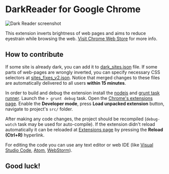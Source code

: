 DarkReader for Google Chrome
================
![Dark Reader screenshot](https://github.com/alexanderby/darkreader/blob/master/promo/screenshots/screenshot_filter.png)

This extension inverts brightness of web pages and aims to reduce eyestrain while browsing the web.
[Visit Chrome Web Store](https://chrome.google.com/webstore/detail/dark-reader/eimadpbcbfnmbkopoojfekhnkhdbieeh) for more info.

## How to contribute

If some site is already dark, you can add it to [dark_sites.json](https://github.com/alexanderby/darkreader/blob/master/src/config/dark_sites.json) file.
If some parts of web-pages are wrongly inverted, you can specify necessary CSS selectors at [sites_fixes_v2.json](https://github.com/alexanderby/darkreader/blob/master/src/config/sites_fixes_v2.json).
Notice that merged changes to these files are automatically delivered to all users **within 15 minutes**.

In order to build and debug the extension install the [nodejs](https://nodejs.org/) and [grunt task runner](http://gruntjs.com/). Launch the ```> grunt debug``` task. Open the [Chrome's extensions page](https://support.google.com/chrome/answer/187443). Enable the **Developer mode**, press **Load unpacked extension** button, navigate to project's ```src/``` folder.

After making any code changes, the project should be recompiled (```debug-watch``` task may be used for auto-compile). If the extension didn't reload automatically it can be reloaded at [Extensions page](chrome://extensions) by pressing the **Reload (Ctrl+R)** hyperlink. 

For editing the code you can use any text editor or web IDE (like [Visual Studio Code](https://code.visualstudio.com), [Atom](https://atom.io/), [WebStorm](https://www.jetbrains.com/webstorm/)).

## Good luck!
